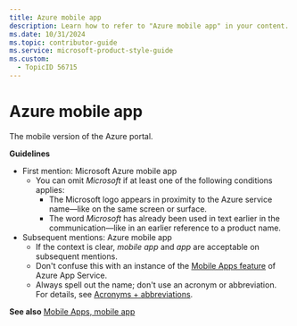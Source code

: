 ```yaml
---
title: Azure mobile app
description: Learn how to refer to "Azure mobile app" in your content.
ms.date: 10/31/2024
ms.topic: contributor-guide
ms.service: microsoft-product-style-guide
ms.custom:
  - TopicID 56715
---
```



# Azure mobile app

The mobile version of the Azure portal.

**Guidelines**

- First mention: Microsoft Azure mobile app
  - You can omit *Microsoft* if at least one of the following conditions applies:
    - The Microsoft logo appears in proximity to the Azure service name—like on the same screen or surface.
    - The word *Microsoft* has already been used in text earlier in the communication—like in an earlier reference to a product name.
- Subsequent mentions: Azure mobile app
  - If the context is clear, *mobile app* and *app* are acceptable on subsequent mentions.
  - Don't confuse this with an instance of the [Mobile Apps feature](~\a_z_names_terms\m\mobile-apps-mobile-app.md) of Azure App Service.
  - Always spell out the name; don't use an acronym or abbreviation. For details, see [Acronyms + abbreviations](~\acronyms-and-abbreviations.md).

**See also** [Mobile Apps, mobile app](~\a_z_names_terms\m\mobile-apps-mobile-app.md)

